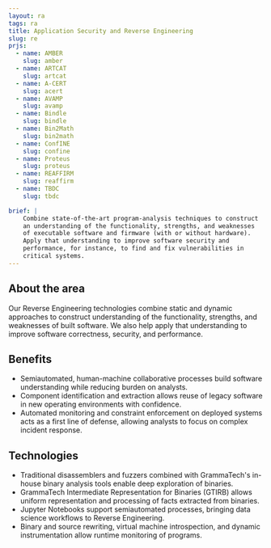 ```yaml
---
layout: ra
tags: ra
title: Application Security and Reverse Engineering
slug: re
prjs:
  - name: AMBER
    slug: amber
  - name: ARTCAT
    slug: artcat
  - name: A-CERT
    slug: acert
  - name: AVAMP
    slug: avamp
  - name: Bindle
    slug: bindle
  - name: Bin2Math
    slug: bin2math
  - name: ConfINE
    slug: confine
  - name: Proteus
    slug: proteus
  - name: REAFFIRM
    slug: reaffirm
  - name: TBDC
    slug: tbdc

brief: |
    Combine state-of-the-art program-analysis techniques to construct
    an understanding of the functionality, strengths, and weaknesses
    of executable software and firmware (with or without hardware).
    Apply that understanding to improve software security and
    performance, for instance, to find and fix vulnerabilities in
    critical systems.
---
```


## About the area
Our Reverse Engineering technologies combine static and dynamic approaches to construct understanding of the functionality, strengths, and weaknesses of built software. We also help apply that understanding to improve software correctness, security, and performance.

## Benefits

* Semiautomated, human-machine collaborative processes build software understanding while reducing burden on analysts.
* Component identification and extraction allows reuse of legacy software in new operating environments with confidence.
* Automated monitoring and constraint enforcement on deployed systems acts as a first line of defense, allowing analysts to focus on complex incident response.

## Technologies

* Traditional disassemblers and fuzzers combined with GrammaTech's in-house binary analysis tools enable deep exploration of binaries.
* GrammaTech Intermediate Representation for Binaries (GTIRB) allows uniform representation and processing of facts extracted from binaries.
* Jupyter Notebooks support semiautomated processes, bringing data science workflows to Reverse Engineering.
* Binary and source rewriting, virtual machine introspection, and dynamic instrumentation allow runtime monitoring of programs.

